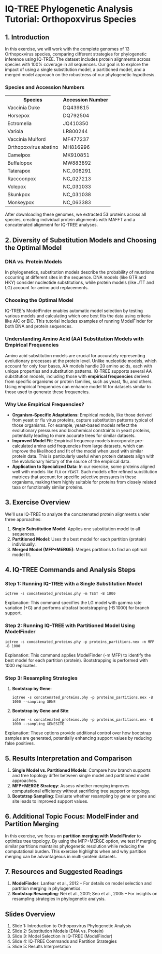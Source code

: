 <!DOCTYPE html>
<html lang="en">
<head>
  <meta charset="UTF-8">
  <meta name="viewport" content="width=device-width, initial-scale=1.0">

</head>
<body>

<h1>IQ-TREE Phylogenetic Analysis Tutorial: Orthopoxvirus Species</h1>

<h2>1. Introduction</h2>
<p>In this exercise, we will work with the complete genomes of 13 Orthopoxvirus species, comparing different strategies for phylogenetic inference using IQ-TREE. The dataset includes protein alignments across species with 100% coverage in all sequences. Our goal is to explore the impact of using a single substitution model, a partitioned model, and a merged model approach on the robustness of our phylogenetic hypothesis.</p>

<h3>Species and Accession Numbers</h3>
<table>
  <tr>
    <th>Species</th>
    <th>Accession Number</th>
  </tr>
  <tr><td>Vaccinia Duke</td><td>DQ439815</td></tr>
  <tr><td>Horsepox</td><td>DQ792504</td></tr>
  <tr><td>Ectromelia</td><td>JQ410350</td></tr>
  <tr><td>Variola</td><td>LR800244</td></tr>
  <tr><td>Vaccinia Mulford</td><td>MF477237</td></tr>
  <tr><td>Orthopoxvirus abatino</td><td>MH816996</td></tr>
  <tr><td>Camelpox</td><td>MK910851</td></tr>
  <tr><td>Buffalopox</td><td>MW883892</td></tr>
  <tr><td>Taterapox</td><td>NC_008291</td></tr>
  <tr><td>Raccoonpox</td><td>NC_027213</td></tr>
  <tr><td>Volepox</td><td>NC_031033</td></tr>
  <tr><td>Skunkpox</td><td>NC_031038</td></tr>
  <tr><td>Monkeypox</td><td>NC_063383</td></tr>
</table>

<p>After downloading these genomes, we extracted 53 proteins across all species, creating individual protein alignments with MAFFT and a concatenated alignment for IQ-TREE analyses.</p>

<h2>2. Diversity of Substitution Models and Choosing the Optimal Model</h2>

<h3>DNA vs. Protein Models</h3>
<p>In phylogenetics, substitution models describe the probability of mutations occurring at different sites in the sequence. DNA models (like GTR and HKY) consider nucleotide substitutions, while protein models (like JTT and LG) account for amino acid replacements.</p>

<h3>Choosing the Optimal Model</h3>
<p>IQ-TREE's ModelFinder enables automatic model selection by testing various models and calculating which one best fits the data using criteria like AIC or BIC. This tutorial includes examples of running ModelFinder for both DNA and protein sequences.</p>

<h3>Understanding Amino Acid (AA) Substitution Models with Empirical Frequencies</h3>
<p>Amino acid substitution models are crucial for accurately representing evolutionary processes at the protein level. Unlike nucleotide models, which account for only four bases, AA models handle 20 amino acids, each with unique properties and substitution patterns. IQ-TREE supports several AA substitution models, including those with <strong>empirical frequencies</strong> derived from specific organisms or protein families, such as yeast, flu, and others. Using empirical frequencies can enhance model fit for datasets similar to those used to generate these frequencies.</p>

<h3>Why Use Empirical Frequencies?</h3>
<ul>
  <li><strong>Organism-Specific Adaptations</strong>: Empirical models, like those derived from yeast or flu virus proteins, capture substitution patterns typical of those organisms. For example, yeast-based models reflect the evolutionary pressures and biochemical constraints in yeast proteins, potentially leading to more accurate trees for similar datasets.</li>
  <li><strong>Improved Model Fit</strong>: Empirical frequency models incorporate pre-calculated amino acid frequencies from large datasets, which can improve the likelihood and fit of the model when used with similar protein data. This is particularly useful when protein datasets align with the evolutionary history of the source of the empirical data.</li>
  <li><strong>Application to Specialized Data</strong>: In our exercise, some proteins aligned well with models like <code>FLU</code> or <code>YEAST</code>. Such models offer refined substitution matrices that account for specific selective pressures in these organisms, making them highly suitable for proteins from closely related taxa or functionally similar proteins.</li>
</ul>



<h2>3. Exercise Overview</h2>

<p>We'll use IQ-TREE to analyze the concatenated protein alignments under three approaches:</p>
<ol>
  <li><strong>Single Substitution Model</strong>: Applies one substitution model to all sequences.</li>
  <li><strong>Partitioned Model</strong>: Uses the best model for each partition (protein) individually.</li>
  <li><strong>Merged Model (MFP+MERGE)</strong>: Merges partitions to find an optimal model fit.</li>
</ol>

<h2>4. IQ-TREE Commands and Analysis Steps</h2>

<h3>Step 1: Running IQ-TREE with a Single Substitution Model</h3>
<pre><code>iqtree -s concatenated_proteins.phy -m TEST -B 1000</code></pre>
<p>Explanation: This command specifies the LG model with gamma rate variation (+G) and performs ultrafast bootstrapping (-B 1000) for branch support.</p>

<h3>Step 2: Running IQ-TREE with Partitioned Model Using ModelFinder</h3>
<pre><code>iqtree -s concatenated_proteins.phy -p proteins_partitions.nex -m MFP -B 1000</code></pre>
<p>Explanation: This command applies ModelFinder (-m MFP) to identify the best model for each partition (protein). Bootstrapping is performed with 1000 replicates.</p>

<h3>Step 3: Resampling Strategies</h3>
<ol>
  <li><strong>Bootstrap by Gene</strong>:
    <pre><code>iqtree -s concatenated_proteins.phy -p proteins_partitions.nex -B 1000 --sampling GENE</code></pre>
  </li>
  <li><strong>Bootstrap by Gene and Site</strong>:
    <pre><code>iqtree -s concatenated_proteins.phy -p proteins_partitions.nex -B 1000 --sampling GENESITE</code></pre>
  </li>
</ol>
<p>Explanation: These options provide additional control over how bootstrap samples are generated, potentially enhancing support values by reducing false positives.</p>

<h2>5. Results Interpretation and Comparison</h2>
<ol>
  <li><strong>Single Model vs. Partitioned Models</strong>: Compare how branch supports and tree topology differ between single model and partitioned model approaches.</li>
  <li><strong>MFP+MERGE Strategy</strong>: Assess whether merging improves computational efficiency without sacrificing tree support or topology.</li>
  <li><strong>Bootstrap Sampling</strong>: Evaluate whether resampling by gene or gene and site leads to improved support values.</li>
</ol>

<h2>6. Additional Topic Focus: ModelFinder and Partition Merging</h2>
<p>In this exercise, we focus on <strong>partition merging with ModelFinder</strong> to optimize tree topology. By using the MFP+MERGE option, we test if merging similar partitions maintains phylogenetic resolution while reducing the computational burden. This exercise highlights when and why partition merging can be advantageous in multi-protein datasets.</p>

<h2>7. Resources and Suggested Readings</h2>
<ol>
  <li><strong>ModelFinder</strong>: Lanfear et al., 2012 – For details on model selection and partition merging in phylogenetics.</li>
  <li><strong>Bootstrap Resampling</strong>: Nei et al., 2001; Seo et al., 2005 – For insights on resampling strategies in phylogenetic analysis.</li>
</ol>

<h2>Slides Overview</h2>
<ol>
  <li>Slide 1: Introduction to Orthopoxvirus Phylogenetic Analysis</li>
  <li>Slide 2: Substitution Models (DNA vs. Protein)</li>
  <li>Slide 3: Model Selection in IQ-TREE (ModelFinder)</li>
  <li>Slide 4: IQ-TREE Commands and Partition Strategies</li>
  <li>Slide 5: Results Interpretation</li>
</ol>

</body>
</html>
